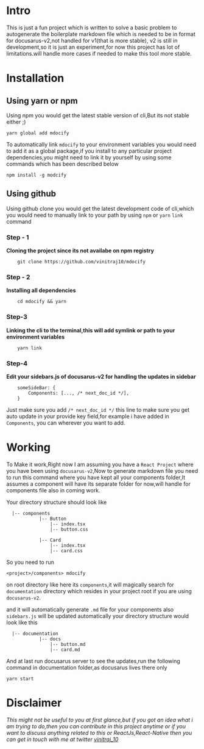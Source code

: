 # Intro
This is just a fun project which is written to solve a basic problem to autogenerate the boilerplate markdown file which is needed to be in format for docusarus-v2,not handled for v1(that is more stable), v2 is still in development,so it is just an experiment,for now this project has lot of limitations.will handle more cases if needed to make this tool more stable.


# Installation

## Using yarn or npm
Using npm you would get the latest stable version of cli,But its not stable either ;)
```
yarn global add mdocify
```
To automatically link `mdocify` to your environment variables you would need to add it as a global package,if you install to any particular project dependencies,you might need to link it by yourself by using some commands which has been described below
```
npm install -g modcify
```
## Using github
Using github clone you would get the latest development code of cli,which you would need to manually link to your path by using `npm` or `yarn` `link` command
### Step - 1
**Cloning the project since its not availabe on npm registry**
```
    git clone https://github.com/vinitraj10/mdocify
```

### Step - 2
**Installing all dependencies**
```
    cd mdocify && yarn
```

### Step-3
**Linking the cli to the terminal,this will add symlink or path to your environment variables**
```
    yarn link
```
### Step-4
**Edit your sidebars.js of docusarus-v2 for handling the updates in sidebar**
```
    someSideBar: {
        Components: [..., /* next_doc_id */],
    }
```
Just make sure you add `/* next_doc_id */` this line to make sure you get auto update in your provide key field,for example i have added in `Components`, you can wherever you want to add.
# Working

To Make it work,Right now I am assuming you have a `React Project` where you have been using `docusarus-v2`,Now to generate markdown file you need to run this command where you have kept all your components folder,It assumes a component will have its separate folder for now,will handle for components file also in coming work.

Your directory structure should look like
```
  |-- components
            |-- Button
                |-- index.tsx
                |-- button.css
                    
            |-- Card
                |-- index.tsx
                |-- card.css
```

So you need to run 
```
<project>/components> mdocify
```
on root directory like here its `components`,it will magically search for `documentation` directory which resides in your project root if you are using `docusarus-v2`.


and it will automatically generate `.md` file for your components also `sidebars.js` will be updated automatically your directory structure would look like this

```
  |-- documentation
            |-- docs
                |-- button.md
                |-- card.md                 
```


And at last run docusarus server to see the updates,run the following command in documentation folder,as docusarus lives there only

```
yarn start
```

# Disclaimer

*This might not be useful to you at first glance,but if you got an idea what i am trying to do,then you can contribute in this project anytime or if you want to discuss anything related to this or ReactJs,React-Native then you can get in touch with me at twitter [vinitraj_10](https://twitter.com/vinitraj_10)*